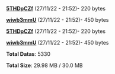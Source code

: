 [**5THDpCZf**](/data/5THDpCZf.txt) (27/11/22 - 21:52)- 220 bytes

[**wiwb3mmU**](/data/wiwb3mmU.txt) (27/11/22 - 21:52)- 450 bytes

[**5THDpCZf**](/data/5THDpCZf.txt) (27/11/22 - 21:52)- 220 bytes

[**wiwb3mmU**](/data/wiwb3mmU.txt) (27/11/22 - 21:52)- 450 bytes

**Total Datas**: 5330

**Total Size**: 29.98 MB / 30.0 MB